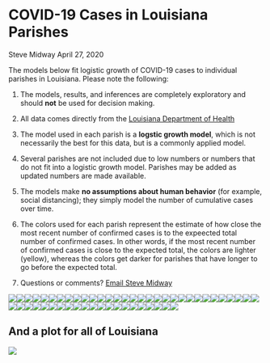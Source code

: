 COVID-19 Cases in Louisiana Parishes
================
Steve Midway
April 27, 2020

The models below fit logistic growth of COVID-19 cases to individual
parishes in Louisiana. Please note the following:

1.  The models, results, and inferences are completely exploratory and
    should **not** be used for decision making.

2.  All data comes directly from the [Louisiana Department of
    Health](http://ldh.la.gov/coronavirus/)

3.  The model used in each parish is a **logstic growth model**, which
    is not necessarily the best for this data, but is a commonly applied
    model.

4.  Several parishes are not included due to low numbers or numbers that
    do not fit into a logistic growth model. Parishes may be added as
    updated numbers are made available.

5.  The models make **no assumptions about human behavior** (for
    example, social distancing); they simply model the number of
    cumulative cases over time.

6.  The colors used for each parish represent the estimate of how close
    the most recent number of confirmed cases is to the expeected total
    number of confirmed cases. In other words, if the most recent number
    of confirmed cases is close to the expected total, the colors are
    lighter (yellow), whereas the colors get darker for parishes that
    have longer to go before the expected total.

7.  Questions or comments? [Email Steve
Midway](mailto:smidway@lsu.edu)

![](COVID_files/figure-gfm/unnamed-chunk-1-1.png)<!-- -->![](COVID_files/figure-gfm/unnamed-chunk-1-2.png)<!-- -->![](COVID_files/figure-gfm/unnamed-chunk-1-3.png)<!-- -->![](COVID_files/figure-gfm/unnamed-chunk-1-4.png)<!-- -->![](COVID_files/figure-gfm/unnamed-chunk-1-5.png)<!-- -->![](COVID_files/figure-gfm/unnamed-chunk-1-6.png)<!-- -->![](COVID_files/figure-gfm/unnamed-chunk-1-7.png)<!-- -->![](COVID_files/figure-gfm/unnamed-chunk-1-8.png)<!-- -->![](COVID_files/figure-gfm/unnamed-chunk-1-9.png)<!-- -->![](COVID_files/figure-gfm/unnamed-chunk-1-10.png)<!-- -->![](COVID_files/figure-gfm/unnamed-chunk-1-11.png)<!-- -->![](COVID_files/figure-gfm/unnamed-chunk-1-12.png)<!-- -->![](COVID_files/figure-gfm/unnamed-chunk-1-13.png)<!-- -->![](COVID_files/figure-gfm/unnamed-chunk-1-14.png)<!-- -->![](COVID_files/figure-gfm/unnamed-chunk-1-15.png)<!-- -->![](COVID_files/figure-gfm/unnamed-chunk-1-16.png)<!-- -->![](COVID_files/figure-gfm/unnamed-chunk-1-17.png)<!-- -->![](COVID_files/figure-gfm/unnamed-chunk-1-18.png)<!-- -->![](COVID_files/figure-gfm/unnamed-chunk-1-19.png)<!-- -->![](COVID_files/figure-gfm/unnamed-chunk-1-20.png)<!-- -->![](COVID_files/figure-gfm/unnamed-chunk-1-21.png)<!-- -->![](COVID_files/figure-gfm/unnamed-chunk-1-22.png)<!-- -->![](COVID_files/figure-gfm/unnamed-chunk-1-23.png)<!-- -->![](COVID_files/figure-gfm/unnamed-chunk-1-24.png)<!-- -->![](COVID_files/figure-gfm/unnamed-chunk-1-25.png)<!-- -->![](COVID_files/figure-gfm/unnamed-chunk-1-26.png)<!-- -->![](COVID_files/figure-gfm/unnamed-chunk-1-27.png)<!-- -->![](COVID_files/figure-gfm/unnamed-chunk-1-28.png)<!-- -->![](COVID_files/figure-gfm/unnamed-chunk-1-29.png)<!-- -->![](COVID_files/figure-gfm/unnamed-chunk-1-30.png)<!-- -->![](COVID_files/figure-gfm/unnamed-chunk-1-31.png)<!-- -->![](COVID_files/figure-gfm/unnamed-chunk-1-32.png)<!-- -->![](COVID_files/figure-gfm/unnamed-chunk-1-33.png)<!-- -->![](COVID_files/figure-gfm/unnamed-chunk-1-34.png)<!-- -->![](COVID_files/figure-gfm/unnamed-chunk-1-35.png)<!-- -->![](COVID_files/figure-gfm/unnamed-chunk-1-36.png)<!-- -->![](COVID_files/figure-gfm/unnamed-chunk-1-37.png)<!-- -->![](COVID_files/figure-gfm/unnamed-chunk-1-38.png)<!-- -->![](COVID_files/figure-gfm/unnamed-chunk-1-39.png)<!-- -->![](COVID_files/figure-gfm/unnamed-chunk-1-40.png)<!-- -->![](COVID_files/figure-gfm/unnamed-chunk-1-41.png)<!-- -->![](COVID_files/figure-gfm/unnamed-chunk-1-42.png)<!-- -->![](COVID_files/figure-gfm/unnamed-chunk-1-43.png)<!-- -->![](COVID_files/figure-gfm/unnamed-chunk-1-44.png)<!-- -->![](COVID_files/figure-gfm/unnamed-chunk-1-45.png)<!-- -->![](COVID_files/figure-gfm/unnamed-chunk-1-46.png)<!-- -->![](COVID_files/figure-gfm/unnamed-chunk-1-47.png)<!-- -->![](COVID_files/figure-gfm/unnamed-chunk-1-48.png)<!-- -->![](COVID_files/figure-gfm/unnamed-chunk-1-49.png)<!-- -->![](COVID_files/figure-gfm/unnamed-chunk-1-50.png)<!-- -->![](COVID_files/figure-gfm/unnamed-chunk-1-51.png)<!-- -->![](COVID_files/figure-gfm/unnamed-chunk-1-52.png)<!-- -->

## And a plot for all of Louisiana

![](COVID_files/figure-gfm/unnamed-chunk-2-1.png)<!-- -->
